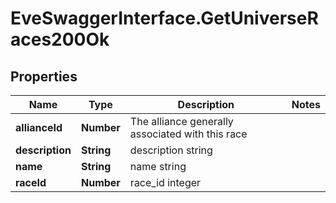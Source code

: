 # EveSwaggerInterface.GetUniverseRaces200Ok

## Properties
Name | Type | Description | Notes
------------ | ------------- | ------------- | -------------
**allianceId** | **Number** | The alliance generally associated with this race | 
**description** | **String** | description string | 
**name** | **String** | name string | 
**raceId** | **Number** | race_id integer | 


